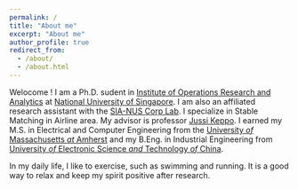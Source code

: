 ```yaml
---
permalink: /
title: "About me"
excerpt: "About me"
author_profile: true
redirect_from: 
  - /about/
  - /about.html
---
```

Welocome ! I am a Ph.D. sudent in [Institute of Operations Research and Analytics](https://iora.nus.edu.sg/) at [National University of Singapore](https://www.nus.edu.sg/). I am  also an
affiliated research assistant with the [SIA-NUS Corp Lab](http://172.27.72.197/). I specialize
in Stable Matching in Airline area. My advisor is professor [Jussi Keppo](https://www.jussikeppo.com/). I earned my M.S. in
Electrical and Computer Engineering from the [University *of* Massachusetts *at* Amherst](https://www.umass.edu/) and my
B.Eng. in Industrial Engineering from [University *of* Electronic Science *and* Technology *of* China](https://en.uestc.edu.cn/).

In my daily life, I like to exercise, such as swimming and running. It is a good way to relax and keep my spirit  positive after research.
